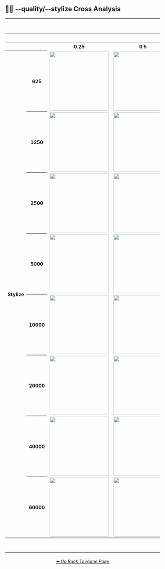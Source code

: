 <h2>🎇💎 --quality/--stylize Cross Analysis</h2>

<hr><!--------------->

<br>

<div align="center">

<table>
    <tr align=center valign=middle>
        <th></th><th></th>
        <th colspan="5">Quality</th>
    </tr>
    <tr align=center valign=middle>
        <th></th><th></th>
        <th>0.25</th>
        <th>0.5</th>
        <th>1</th>
        <th>2</th>
        <th>5</th>
    </tr>
    <tr align=center valign=middle>
        <th rowspan="8">Stylize</th>
        <th>625</th>
        <td><img src="https://github.com/willwulfken/MidJourney-Styles-and-Keywords-Reference/blob/main/Images/MJ_V3/Summary_Images/Quality_Stylize_Cross_Analysis/quality_0.25/sphere_stylize_625.png?raw=true" width="192" /></td>
        <td><img src="https://github.com/willwulfken/MidJourney-Styles-and-Keywords-Reference/blob/main/Images/MJ_V3/Summary_Images/Quality_Stylize_Cross_Analysis/quality_0.5/sphere_stylize_625.png?raw=true" width="192" /></td>
        <td><img src="https://github.com/willwulfken/MidJourney-Styles-and-Keywords-Reference/blob/main/Images/MJ_V3/Summary_Images/Quality_Stylize_Cross_Analysis/quality_1/sphere_stylize_625.png?raw=true" width="192" /></td>
        <td><img src="https://github.com/willwulfken/MidJourney-Styles-and-Keywords-Reference/blob/main/Images/MJ_V3/Summary_Images/Quality_Stylize_Cross_Analysis/quality_2/sphere_stylize_625.png?raw=true" width="192" /></td>
        <td><img src="https://github.com/willwulfken/MidJourney-Styles-and-Keywords-Reference/blob/main/Images/MJ_V3/Summary_Images/Quality_Stylize_Cross_Analysis/quality_5/sphere_stylize_625.png?raw=true" width="192" /></td>
    </tr>
    <tr align=center valign=middle>
        <th>1250</th>
        <td><img src="https://github.com/willwulfken/MidJourney-Styles-and-Keywords-Reference/blob/main/Images/MJ_V3/Summary_Images/Quality_Stylize_Cross_Analysis/quality_0.25/sphere_stylize_1250.png?raw=true" width="192" /></td>
        <td><img src="https://github.com/willwulfken/MidJourney-Styles-and-Keywords-Reference/blob/main/Images/MJ_V3/Summary_Images/Quality_Stylize_Cross_Analysis/quality_0.5/sphere_stylize_1250.png?raw=true" width="192" /></td>
        <td><img src="https://github.com/willwulfken/MidJourney-Styles-and-Keywords-Reference/blob/main/Images/MJ_V3/Summary_Images/Quality_Stylize_Cross_Analysis/quality_1/sphere_stylize_1250.png?raw=true" width="192" /></td>
        <td><img src="https://github.com/willwulfken/MidJourney-Styles-and-Keywords-Reference/blob/main/Images/MJ_V3/Summary_Images/Quality_Stylize_Cross_Analysis/quality_2/sphere_stylize_1250.png?raw=true" width="192" /></td>
        <td><img src="https://github.com/willwulfken/MidJourney-Styles-and-Keywords-Reference/blob/main/Images/MJ_V3/Summary_Images/Quality_Stylize_Cross_Analysis/quality_5/sphere_stylize_1250.png?raw=true" width="192" /></td>
    </tr>
    <tr align=center valign=middle>
        <th>2500</th>
        <td><img src="https://github.com/willwulfken/MidJourney-Styles-and-Keywords-Reference/blob/main/Images/MJ_V3/Summary_Images/Quality_Stylize_Cross_Analysis/quality_0.25/sphere_stylize_2500.png?raw=true" width="192" /></td>
        <td><img src="https://github.com/willwulfken/MidJourney-Styles-and-Keywords-Reference/blob/main/Images/MJ_V3/Summary_Images/Quality_Stylize_Cross_Analysis/quality_0.5/sphere_stylize_2500.png?raw=true" width="192" /></td>
        <td><img src="https://github.com/willwulfken/MidJourney-Styles-and-Keywords-Reference/blob/main/Images/MJ_V3/Summary_Images/Quality_Stylize_Cross_Analysis/quality_1/sphere_stylize_2500.png?raw=true" width="192" /></td>
        <td><img src="https://github.com/willwulfken/MidJourney-Styles-and-Keywords-Reference/blob/main/Images/MJ_V3/Summary_Images/Quality_Stylize_Cross_Analysis/quality_2/sphere_stylize_2500.png?raw=true" width="192" /></td>
        <td><img src="https://github.com/willwulfken/MidJourney-Styles-and-Keywords-Reference/blob/main/Images/MJ_V3/Summary_Images/Quality_Stylize_Cross_Analysis/quality_5/sphere_stylize_2500.png?raw=true" width="192" /></td>
    </tr>
    <tr align=center valign=middle>
        <th>5000</th>
        <td><img src="https://github.com/willwulfken/MidJourney-Styles-and-Keywords-Reference/blob/main/Images/MJ_V3/Summary_Images/Quality_Stylize_Cross_Analysis/quality_0.25/sphere_stylize_5000.png?raw=true" width="192" /></td>
        <td><img src="https://github.com/willwulfken/MidJourney-Styles-and-Keywords-Reference/blob/main/Images/MJ_V3/Summary_Images/Quality_Stylize_Cross_Analysis/quality_0.5/sphere_stylize_5000.png?raw=true" width="192" /></td>
        <td><img src="https://github.com/willwulfken/MidJourney-Styles-and-Keywords-Reference/blob/main/Images/MJ_V3/Summary_Images/Quality_Stylize_Cross_Analysis/quality_1/sphere_stylize_5000.png?raw=true" width="192" /></td>
        <td><img src="https://github.com/willwulfken/MidJourney-Styles-and-Keywords-Reference/blob/main/Images/MJ_V3/Summary_Images/Quality_Stylize_Cross_Analysis/quality_2/sphere_stylize_5000.png?raw=true" width="192" /></td>
        <td><img src="https://github.com/willwulfken/MidJourney-Styles-and-Keywords-Reference/blob/main/Images/MJ_V3/Summary_Images/Quality_Stylize_Cross_Analysis/quality_5/sphere_stylize_5000.png?raw=true" width="192" /></td>
    </tr>
    <tr align=center valign=middle>
        <th>10000</th>
        <td><img src="https://github.com/willwulfken/MidJourney-Styles-and-Keywords-Reference/blob/main/Images/MJ_V3/Summary_Images/Quality_Stylize_Cross_Analysis/quality_0.25/sphere_stylize_10000.png?raw=true" width="192" /></td>
        <td><img src="https://github.com/willwulfken/MidJourney-Styles-and-Keywords-Reference/blob/main/Images/MJ_V3/Summary_Images/Quality_Stylize_Cross_Analysis/quality_0.5/sphere_stylize_10000.png?raw=true" width="192" /></td>
        <td><img src="https://github.com/willwulfken/MidJourney-Styles-and-Keywords-Reference/blob/main/Images/MJ_V3/Summary_Images/Quality_Stylize_Cross_Analysis/quality_1/sphere_stylize_10000.png?raw=true" width="192" /></td>
        <td><img src="https://github.com/willwulfken/MidJourney-Styles-and-Keywords-Reference/blob/main/Images/MJ_V3/Summary_Images/Quality_Stylize_Cross_Analysis/quality_2/sphere_stylize_10000.png?raw=true" width="192" /></td>
        <td><img src="https://github.com/willwulfken/MidJourney-Styles-and-Keywords-Reference/blob/main/Images/MJ_V3/Summary_Images/Quality_Stylize_Cross_Analysis/quality_5/sphere_stylize_10000.png?raw=true" width="192" /></td>
    </tr>
    <tr align=center valign=middle>
        <th>20000</th>
        <td><img src="https://github.com/willwulfken/MidJourney-Styles-and-Keywords-Reference/blob/main/Images/MJ_V3/Summary_Images/Quality_Stylize_Cross_Analysis/quality_0.25/sphere_stylize_20000.png?raw=true" width="192" /></td>
        <td><img src="https://github.com/willwulfken/MidJourney-Styles-and-Keywords-Reference/blob/main/Images/MJ_V3/Summary_Images/Quality_Stylize_Cross_Analysis/quality_0.5/sphere_stylize_20000.png?raw=true" width="192" /></td>
        <td><img src="https://github.com/willwulfken/MidJourney-Styles-and-Keywords-Reference/blob/main/Images/MJ_V3/Summary_Images/Quality_Stylize_Cross_Analysis/quality_1/sphere_stylize_20000.png?raw=true" width="192" /></td>
        <td><img src="https://github.com/willwulfken/MidJourney-Styles-and-Keywords-Reference/blob/main/Images/MJ_V3/Summary_Images/Quality_Stylize_Cross_Analysis/quality_2/sphere_stylize_20000.png?raw=true" width="192" /></td>
        <td><img src="https://github.com/willwulfken/MidJourney-Styles-and-Keywords-Reference/blob/main/Images/MJ_V3/Summary_Images/Quality_Stylize_Cross_Analysis/quality_5/sphere_stylize_20000.png?raw=true" width="192" /></td>
    </tr>
    <tr align=center valign=middle>
        <th>40000</th>
        <td><img src="https://github.com/willwulfken/MidJourney-Styles-and-Keywords-Reference/blob/main/Images/MJ_V3/Summary_Images/Quality_Stylize_Cross_Analysis/quality_0.25/sphere_stylize_40000.png?raw=true" width="192" /></td>
        <td><img src="https://github.com/willwulfken/MidJourney-Styles-and-Keywords-Reference/blob/main/Images/MJ_V3/Summary_Images/Quality_Stylize_Cross_Analysis/quality_0.5/sphere_stylize_40000.png?raw=true" width="192" /></td>
        <td><img src="https://github.com/willwulfken/MidJourney-Styles-and-Keywords-Reference/blob/main/Images/MJ_V3/Summary_Images/Quality_Stylize_Cross_Analysis/quality_1/sphere_stylize_40000.png?raw=true" width="192" /></td>
        <td><img src="https://github.com/willwulfken/MidJourney-Styles-and-Keywords-Reference/blob/main/Images/MJ_V3/Summary_Images/Quality_Stylize_Cross_Analysis/quality_2/sphere_stylize_40000.png?raw=true" width="192" /></td>
        <td><img src="https://github.com/willwulfken/MidJourney-Styles-and-Keywords-Reference/blob/main/Images/MJ_V3/Summary_Images/Quality_Stylize_Cross_Analysis/quality_5/sphere_stylize_40000.png?raw=true" width="192" /></td>
    </tr>
    <tr align=center valign=middle>
        <th>60000</th>
        <td><img src="https://github.com/willwulfken/MidJourney-Styles-and-Keywords-Reference/blob/main/Images/MJ_V3/Summary_Images/Quality_Stylize_Cross_Analysis/quality_0.25/sphere_stylize_60000.png?raw=true" width="192" /></td>
        <td><img src="https://github.com/willwulfken/MidJourney-Styles-and-Keywords-Reference/blob/main/Images/MJ_V3/Summary_Images/Quality_Stylize_Cross_Analysis/quality_0.5/sphere_stylize_60000.png?raw=true" width="192" /></td>
        <td><img src="https://github.com/willwulfken/MidJourney-Styles-and-Keywords-Reference/blob/main/Images/MJ_V3/Summary_Images/Quality_Stylize_Cross_Analysis/quality_1/sphere_stylize_60000.png?raw=true" width="192" /></td>
        <td><img src="https://github.com/willwulfken/MidJourney-Styles-and-Keywords-Reference/blob/main/Images/MJ_V3/Summary_Images/Quality_Stylize_Cross_Analysis/quality_2/sphere_stylize_60000.png?raw=true" width="192" /></td>
        <td><img src="https://github.com/willwulfken/MidJourney-Styles-and-Keywords-Reference/blob/main/Images/MJ_V3/Summary_Images/Quality_Stylize_Cross_Analysis/quality_5/sphere_stylize_60000.png?raw=true" width="192" /></td>
    </tr>
</table>

</div>

<br>

<hr><!--------------->
<div align="center">
<h6><a href="https://github.com/willwulfken/MidJourney-Styles-and-Keywords-Reference/blob/main/README.md">⬅ Go Back To Home Page</a></h6>
</div>